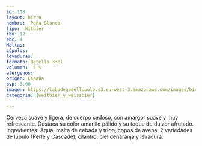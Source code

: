 ```yaml
---
id: 118
layout: birra
nombre:  Peña Blanca
tipo:  Witbier
ibu: 12
ebc: 4
Maltas:
Lúpulos:
levaduras: 
formato: Botella 33cl
volumen:  5 %
alergenos: 
origen: España
pvp: 3.00
imagen: https://labodegadellupulo.s3.eu-west-3.amazonaws.com/images/birras/penablanca.jpg
categoria: [weitbier_y_weissbier]

---
```

Cerveza suave y ligera, de cuerpo sedoso, con amargor suave y muy refrescante. Destaca su color amarillo pálido y su toque de dulzor afrutado. Ingredientes: Agua, malta de cebada y trigo, copos de avena, 2 variedades de lúpulo (Perle y Cascade), cilantro, piel denaranja y levadura.
